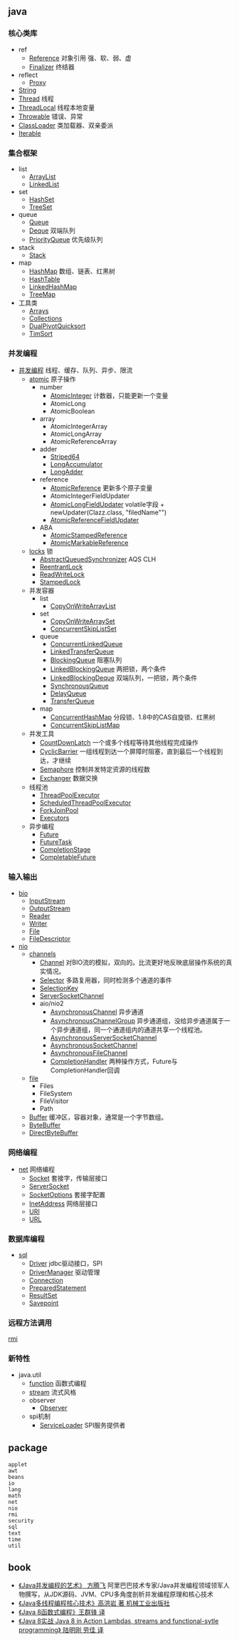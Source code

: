 ## java

### 核心类库
  * ref
    * [Reference](/docs/10-java/src/rt.jar.src/java/lang/ref/Reference.md) 对象引用 强、软、弱、虚
    * [Finalizer](/docs/10-java/src/rt.jar.src/java/lang/ref/Finalizer.md) 终结器
  * reflect
    * [Proxy](/docs/10-java/src/rt.jar.src/java/lang/reflect/Proxy.md) 
  * [String](/docs/10-java/src/rt.jar.src/java/lang/String.md)
  * [Thread](/docs/10-java/src/rt.jar.src/java/lang/Thread.md) 线程
  * [ThreadLocal](/docs/10-java/src/rt.jar.src/java/lang/ThreadLocal.md) 线程本地变量
  * [Throwable](/docs/10-java/src/rt.jar.src/java/lang/Throwable.md) 错误、异常
  * [ClassLoader](/docs/10-java/src/rt.jar.src/java/lang/ClassLoader.md) 类加载器、双亲委派
  * [Iterable](/docs/10-java/src/rt.jar.src/java/lang/Iterable.md)

### 集合框架
  * list
    * [ArrayList](/docs/10-java/src/rt.jar.src/java/util/collections/list.ArrayList.md)
    * [LinkedList](/docs/10-java/src/rt.jar.src/java/util/collections/list.LinkedList.md)
  * set
    * [HashSet](/docs/10-java/src/rt.jar.src/java/util/collections/set.HashSet.md)
    * [TreeSet](/docs/10-java/src/rt.jar.src/java/util/collections/set.TreeSet.md)
  * queue
    * [Queue](/docs/10-java/src/rt.jar.src/java/util/collections/queue.Queue.md)
    * [Deque](/docs/10-java/src/rt.jar.src/java/util/collections/queue.Deque.md) 双端队列
    * [PriorityQueue](/docs/10-java/src/rt.jar.src/java/util/collections/queue.PriorityQueue.md) 优先级队列
  * stack
    * [Stack](/docs/10-java/src/rt.jar.src/java/util/collections/stack.Stack.md)
  * map
    * [HashMap](/docs/10-java/src/rt.jar.src/java/util/collections/map.HashMap.md) 数组、链表、红黑树
    * [HashTable](/docs/10-java/src/rt.jar.src/java/util/collections/map.HashTable.md)
    * [LinkedHashMap](/docs/10-java/src/rt.jar.src/java/util/collections/map.LinkedHashMap.md)
    * [TreeMap](/docs/10-java/src/rt.jar.src/java/util/collections/map.TreeMap.md)
  * 工具类
    * [Arrays](/docs/10-java/src/rt.jar.src/java/util/collections/Arrays.md)  
    * [Collections](/docs/10-java/src/rt.jar.src/java/util/collections/Collections.md)  
    * [DualPivotQuicksort](/docs/10-java/src/rt.jar.src/java/util/collections/sort.DualPivotQuicksort.md)
    * [TimSort](/docs/10-java/src/rt.jar.src/java/util/collections/sort.TimSort.md)

### 并发编程
* [并发编程](/docs/10-java/src/rt.jar.src/java/util/concurrent/README.md) 线程、缓存、队列、异步、限流
  * [atomic](/docs/10-java/src/rt.jar.src/java/util/concurrent/atomic/README.md) 原子操作
    * number
      * [AtomicInteger](/docs/10-java/src/rt.jar.src/java/util/concurrent/atomic/AtomicInteger.md) 计数器，只能更新一个变量
      * AtomicLong
      * AtomicBoolean
    * array
      * AtomicIntegerArray
      * AtomicLongArray
      * AtomicReferenceArray
    * adder
      * [Striped64](/docs/10-java/src/rt.jar.src/java/util/concurrent/atomic/Striped64.md)
      * [LongAccumulator](/docs/10-java/src/rt.jar.src/java/util/concurrent/atomic/LongAccumulator.md)
      * [LongAdder](/docs/10-java/src/rt.jar.src/java/util/concurrent/atomic/LongAdder.md)
    * reference
      * [AtomicReference](/docs/10-java/src/rt.jar.src/java/util/concurrent/atomic/AtomicReference.md) 更新多个原子变量
      * AtomicIntegerFieldUpdater
      * [AtomicLongFieldUpdater](/docs/10-java/src/rt.jar.src/java/util/concurrent/atomic/AtomicLongFieldUpdater.md) volatile字段 + newUpdater(Clazz.class, "filedName"")
      * [AtomicReferenceFieldUpdater](/docs/10-java/src/rt.jar.src/java/util/concurrent/atomic/AtomicReferenceFieldUpdater.md)
    * ABA
      * [AtomicStampedReference](/docs/10-java/src/rt.jar.src/java/util/concurrent/atomic/AtomicStampedReference.md)
      * [AtomicMarkableReference](/docs/10-java/src/rt.jar.src/java/util/concurrent/atomic/AtomicMarkableReference.md)
  * [locks](/docs/10-java/src/rt.jar.src/java/util/concurrent/locks/README.md) 锁
    * [AbstractQueuedSynchronizer](/docs/10-java/src/rt.jar.src/java/util/concurrent/locks/AbstractQueuedSynchronizer.md) AQS CLH
    * [ReentrantLock](/docs/10-java/src/rt.jar.src/java/util/concurrent/locks/ReentrantLock.md)
    * [ReadWriteLock](/docs/10-java/src/rt.jar.src/java/util/concurrent/locks/ReadWriteLock.md)
    * [StampedLock](/docs/10-java/src/rt.jar.src/java/util/concurrent/locks/StampedLock.md)
  * 并发容器
    * list
      * [CopyOnWriteArrayList](/docs/10-java/src/rt.jar.src/java/util/concurrent/list.CopyOnWriteArrayList.md)
    * set
      * [CopyOnWriteArraySet](/docs/10-java/src/rt.jar.src/java/util/concurrent/set.CopyOnWriteArraySet.md)
      * [ConcurrentSkipListSet](/docs/10-java/src/rt.jar.src/java/util/concurrent/set.ConcurrentSkipListSet.md)
    * queue
      * [ConcurrentLinkedQueue](/docs/10-java/src/rt.jar.src/java/util/concurrent/queue.ConcurrentLinkedQueue.md)
      * [LinkedTransferQueue](/docs/10-java/src/rt.jar.src/java/util/concurrent/queue.LinkedTransferQueue.md)
      * [BlockingQueue](/docs/10-java/src/rt.jar.src/java/util/concurrent/queue.BlockingQueue.md) 阻塞队列
      * [LinkedBlockingQueue](/docs/10-java/src/rt.jar.src/java/util/concurrent/queue.LinkedBlockingQueue.md) 两把锁，两个条件
      * [LinkedBlockingDeque](/docs/10-java/src/rt.jar.src/java/util/concurrent/queue.LinkedBlockingDeque.md) 双端队列，一把锁，两个条件
      * [SynchronousQueue](/docs/10-java/src/rt.jar.src/java/util/concurrent/queue.SynchronousQueue.md)
      * [DelayQueue](/docs/10-java/src/rt.jar.src/java/util/concurrent/queue.DelayQueue.md)
      * [TransferQueue](/docs/10-java/src/rt.jar.src/java/util/concurrent/queue.TransferQueue.md)
    * map
      * [ConcurrentHashMap](/docs/10-java/src/rt.jar.src/java/util/concurrent/map.ConcurrentHashMap.md) 分段锁、1.8中的CAS自旋锁、红黑树
      * [ConcurrentSkipListMap](/docs/10-java/src/rt.jar.src/java/util/concurrent/map.ConcurrentSkipListMap.md)
  * 并发工具
    * [CountDownLatch](/docs/10-java/src/rt.jar.src/java/util/concurrent/tool.CountDownLatch.md) 一个或多个线程等待其他线程完成操作
    * [CyclicBarrier](/docs/10-java/src/rt.jar.src/java/util/concurrent/tool.CyclicBarrier.md) 一组线程到达一个屏障时阻塞，直到最后一个线程到达，才继续
    * [Semaphore](/docs/10-java/src/rt.jar.src/java/util/concurrent/tool.Semaphore.md) 控制并发特定资源的线程数
    * [Exchanger](/docs/10-java/src/rt.jar.src/java/util/concurrent/tool.Exchanger.md) 数据交换
  * 线程池
    * [ThreadPoolExecutor](/docs/10-java/src/rt.jar.src/java/util/concurrent/executor.ThreadPoolExecutor.md)
    * [ScheduledThreadPoolExecutor](/docs/10-java/src/rt.jar.src/java/util/concurrent/executor.ScheduledThreadPoolExecutor.md)
    * [ForkJoinPool](/docs/10-java/src/rt.jar.src/java/util/concurrent/ForkJoinPool.md)
    * [Executors](/docs/10-java/src/rt.jar.src/java/util/concurrent/executor.Executors.md)
  * 异步编程  
    * [Future](/docs/10-java/src/rt.jar.src/java/util/concurrent/Future.md)
    * [FutureTask](/docs/10-java/src/rt.jar.src/java/util/concurrent/FutureTask.md)
    * [CompletionStage](/docs/10-java/src/rt.jar.src/java/util/concurrent/CompletionStage.md)
    * [CompletableFuture](/docs/10-java/src/rt.jar.src/java/util/concurrent/CompletableFuture.md)

### 输入输出
  * [bio](/docs/10-java/src/rt.jar.src/java/io/README.md)
    * [InputStream](/docs/10-java/src/rt.jar.src/java/io/InputStream.md)
    * [OutputStream](/docs/10-java/src/rt.jar.src/java/io/OutputStream.md)
    * [Reader](/docs/10-java/src/rt.jar.src/java/io/Reader.md)
    * [Writer](/docs/10-java/src/rt.jar.src/java/io/Writer.md)
    * [File](/docs/10-java/src/rt.jar.src/java/io/File.md)
    * [FileDescriptor](/docs/10-java/src/rt.jar.src/java/io/FileDescriptor.md)
  * [nio](/docs/10-java/src/rt.jar.src/java/nio/README.md)
    * [channels](/docs/10-java/src/rt.jar.src/java/nio/channels/README.md)
      * [Channel](/docs/10-java/src/rt.jar.src/java/nio/channels/Channel.md) 对BIO流的模拟，双向的。比流更好地反映底层操作系统的真实情况。
      * [Selector](/docs/10-java/src/rt.jar.src/java/nio/channels/Selector.md) 多路复用器，同时检测多个通道的事件
      * [SelectionKey](/docs/10-java/src/rt.jar.src/java/nio/channels/SelectionKey.md)
      * [ServerSocketChannel](/docs/10-java/src/rt.jar.src/java/nio/channels/ServerSocketChannel.md)
      * aio/nio2
        * [AsynchronousChannel](/docs/10-java/src/rt.jar.src/java/nio/channels/aio.AsynchronousChannel.md) 异步通道
        * [AsynchronousChannelGroup](/docs/10-java/src/rt.jar.src/java/nio/channels/aio.AsynchronousChannelGroup.md) 异步通道组，没给异步通道属于一个异步通道组，同一个通道组内的通道共享一个线程池。
        * [AsynchronousServerSocketChannel](/docs/10-java/src/rt.jar.src/java/nio/channels/aio.AsynchronousServerSocketChannel.md)
        * [AsynchronousSocketChannel](/docs/10-java/src/rt.jar.src/java/nio/channels/aio.AsynchronousSocketChannel.md)
        * [AsynchronousFileChannel](/docs/10-java/src/rt.jar.src/java/nio/channels/aio.AsynchronousFileChannel.md)
        * [CompletionHandler](/docs/10-java/src/rt.jar.src/java/nio/channels/aio.CompletionHandler.md) 两种操作方式，Future与CompletionHandler回调
    * [file](/docs/10-java/src/rt.jar.src/java/nio/file/README.md)
      * Files
      * FileSystem
      * FileVisitor
      * Path
    * [Buffer](/docs/10-java/src/rt.jar.src/java/nio/Buffer.md) 缓冲区，容器对象，通常是一个字节数组。
    * [ByteBuffer](/docs/10-java/src/rt.jar.src/java/nio/ByteBuffer.md)
    * [DirectByteBuffer](/docs/10-java/src/rt.jar.src/java/nio/DirectByteBuffer.md)

### 网络编程
* [net](/docs/10-java/src/rt.jar.src/java/net/README.md) 网络编程
  * [Socket](/docs/10-java/src/rt.jar.src/java/net/Socket.md) 套接字，传输层接口
  * [ServerSocket](/docs/10-java/src/rt.jar.src/java/net/ServerSocket.md)
  * [SocketOptions](/docs/10-java/src/rt.jar.src/java/net/SocketOptions.md) 套接字配置
  * [InetAddress](/docs/10-java/src/rt.jar.src/java/net/InetAddress.md) 网络层接口
  * [URI](/docs/10-java/src/rt.jar.src/java/net/URI.md)
  * [URL](/docs/10-java/src/rt.jar.src/java/net/URL.md)

### 数据库编程
* [sql](/docs/10-java/src/rt.jar.src/java/sql/README.md)
  * [Driver](/docs/10-java/src/rt.jar.src/java/sql/Driver.md) jdbc驱动接口，SPI
  * [DriverManager](/docs/10-java/src/rt.jar.src/java/sql/DriverManager.md) 驱动管理
  * [Connection](/docs/10-java/src/rt.jar.src/java/sql/Connection.md)
  * [PreparedStatement](/docs/10-java/src/rt.jar.src/java/sql/PreparedStatement.md)
  * [ResultSet](/docs/10-java/src/rt.jar.src/java/sql/ResultSet.md)
  * [Savepoint](/docs/10-java/src/rt.jar.src/java/sql/Savepoint.md)

### 远程方法调用
[rmi](/docs/10-java/src/rt.jar.src/java/rmi/README.md)

### 新特性
* java.util
  * [function](/docs/10-java/src/rt.jar.src/java/util/function/README.md) 函数式编程
  * [stream](/docs/10-java/src/rt.jar.src/java/util/stream/README.md) 流式风格
  * observer
    * [Observer](/docs/10-java/src/rt.jar.src/java/util/Observer.md)
  * spi机制
    * [ServiceLoader](/docs/10-java/src/rt.jar.src/java/util/ServiceLoader.md) SPI服务提供者


## package
```
applet
awt
beans
io
lang
math
net
nio
rmi
security
sql
text
time
util
```

## book
* [《Java并发编程的艺术》 方腾飞](/docs/99-book/notes/10-java/Java并发编程的艺术.md) 阿里巴巴技术专家/Java并发编程领域领军人物撰写，从JDK源码、JVM、CPU多角度剖析并发编程原理和核心技术
* [《Java多线程编程核心技术》高洪岩 著 机械工业出版社](/docs/99-book/notes/10-java/Java多线程编程核心技术.md)
* [《Java 8函数式编程》王群锋 译](/docs/99-book/notes/10-java/Java%208函数式编程.md)
* [《Java 8实战 Java 8 in Action Lambdas, streams and functional-sytle programming》 陆明刚 劳佳 译](/docs/99-book/notes/10-java/Java%208实战.md)
